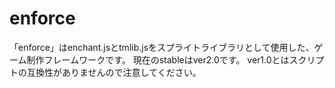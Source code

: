 enforce
=======

「enforce」はenchant.jsとtmlib.jsをスプライトライブラリとして使用した、ゲーム制作フレームワークです。
現在のstableはver2.0です。
ver1.0とはスクリプトの互換性がありませんので注意してください。
